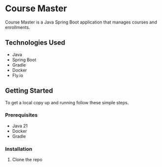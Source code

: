 # Course Master

Course Master is a Java Spring Boot application that manages courses and enrollments.

## Technologies Used

- Java
- Spring Boot
- Gradle
- Docker
- Fly.io

## Getting Started

To get a local copy up and running follow these simple steps.

### Prerequisites

- Java 21
- Docker
- Gradle

### Installation

1. Clone the repo
